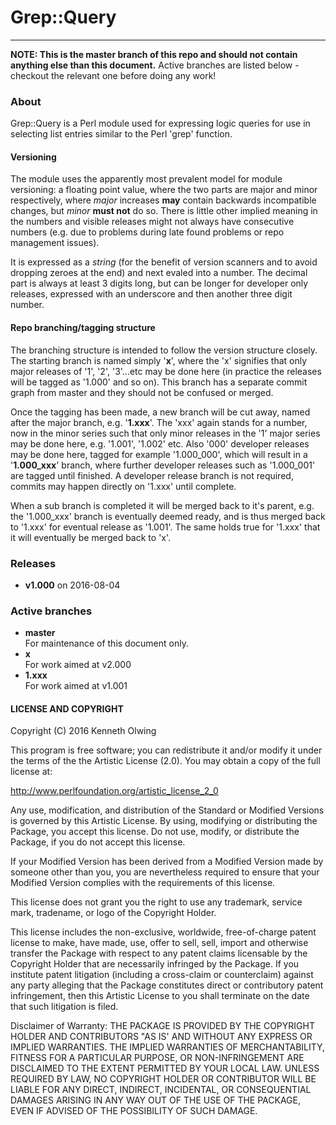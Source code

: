 # Grep::Query
---
**NOTE: This is the master branch of this repo and should not contain anything else than this document.** Active branches are listed below - checkout the relevant one before doing any work!  

### About
Grep::Query is a Perl module used for expressing logic queries for use in selecting list entries similar to the Perl 'grep' function.

#### Versioning
The module uses the apparently most prevalent model for module versioning: a floating point value, where the two parts are major and minor respectively, where _major_ increases **may** contain backwards incompatible changes, but _minor_ **must not** do so. There is little other implied meaning in the numbers and visible releases might not always have consecutive numbers (e.g. due to problems during late found problems or repo management issues).

It is expressed as a _string_ (for the benefit of version scanners and to avoid dropping zeroes at the end) and next evaled into a number. The decimal part is always at least 3 digits long, but can be longer for developer only releases, expressed with an underscore and then another three digit number.  

#### Repo branching/tagging structure
The branching structure is intended to follow the version structure closely. The starting branch is named simply '**x**', where the 'x' signifies that only major releases of '1', '2', '3'...etc may be done here (in practice the releases will be tagged as '1.000' and so on). This branch has a separate commit graph from master and they should not be confused or merged.

Once the tagging has been made, a new branch will be cut away, named after the major branch, e.g. '**1.xxx**'. The 'xxx' again stands for a number, now in the minor series such that only minor releases in the '1' major series may be done here, e.g. '1.001', '1.002' etc. Also '000' developer releases may be done here, tagged for example '1.000_000', which will result in a '**1.000_xxx**' branch, where further developer releases such as '1.000_001' are tagged until finished. A developer release branch is not required, commits may happen directly on '1.xxx' until complete.

When a sub branch is completed it will be merged back to it's parent, e.g. the '1.000_xxx' branch is eventually deemed ready, and is thus merged back to '1.xxx' for eventual release as '1.001'. The same holds true for '1.xxx' that it will eventually be merged back to 'x'.

### Releases
  * **v1.000** on 2016-08-04

### Active branches
  * **master**  
    For maintenance of this document only.
  * **x**  
    For work aimed at v2.000
  * **1.xxx**  
    For work aimed at v1.001

#### LICENSE AND COPYRIGHT

Copyright (C) 2016 Kenneth Olwing

This program is free software; you can redistribute it and/or modify it
under the terms of the the Artistic License (2.0). You may obtain a
copy of the full license at:

http://www.perlfoundation.org/artistic_license_2_0

Any use, modification, and distribution of the Standard or Modified
Versions is governed by this Artistic License. By using, modifying or
distributing the Package, you accept this license. Do not use, modify,
or distribute the Package, if you do not accept this license.

If your Modified Version has been derived from a Modified Version made
by someone other than you, you are nevertheless required to ensure that
your Modified Version complies with the requirements of this license.

This license does not grant you the right to use any trademark, service
mark, tradename, or logo of the Copyright Holder.

This license includes the non-exclusive, worldwide, free-of-charge
patent license to make, have made, use, offer to sell, sell, import and
otherwise transfer the Package with respect to any patent claims
licensable by the Copyright Holder that are necessarily infringed by the
Package. If you institute patent litigation (including a cross-claim or
counterclaim) against any party alleging that the Package constitutes
direct or contributory patent infringement, then this Artistic License
to you shall terminate on the date that such litigation is filed.

Disclaimer of Warranty: THE PACKAGE IS PROVIDED BY THE COPYRIGHT HOLDER
AND CONTRIBUTORS "AS IS' AND WITHOUT ANY EXPRESS OR IMPLIED WARRANTIES.
THE IMPLIED WARRANTIES OF MERCHANTABILITY, FITNESS FOR A PARTICULAR
PURPOSE, OR NON-INFRINGEMENT ARE DISCLAIMED TO THE EXTENT PERMITTED BY
YOUR LOCAL LAW. UNLESS REQUIRED BY LAW, NO COPYRIGHT HOLDER OR
CONTRIBUTOR WILL BE LIABLE FOR ANY DIRECT, INDIRECT, INCIDENTAL, OR
CONSEQUENTIAL DAMAGES ARISING IN ANY WAY OUT OF THE USE OF THE PACKAGE,
EVEN IF ADVISED OF THE POSSIBILITY OF SUCH DAMAGE.
